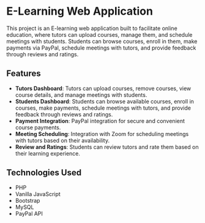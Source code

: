 <h1>E-Learning Web Application</h1>

<p>This project is an E-learning web application built to facilitate online education, where tutors can upload courses, manage them, and schedule meetings with students. Students can browse courses, enroll in them, make payments via PayPal, schedule meetings with tutors, and provide feedback through reviews and ratings.</p>

<h2>Features</h2>
<ul>
        <li><strong>Tutors Dashboard</strong>: Tutors can upload courses, remove courses, view course details, and manage meetings with students.</li>
        <li><strong>Students Dashboard</strong>: Students can browse available courses, enroll in courses, make payments, schedule meetings with tutors, and provide feedback through reviews and ratings.</li>
        <li><strong>Payment Integration</strong>: PayPal integration for secure and convenient course payments.</li>
        <li><strong>Meeting Scheduling</strong>: Integration with Zoom for scheduling meetings with tutors based on their availability.</li>
        <li><strong>Review and Ratings</strong>: Students can review tutors and rate them based on their learning experience.</li>
    </ul>

<h2>Technologies Used</h2>
<ul>
        <li>PHP</li>
        <li>Vanilla JavaScript</li>
        <li>Bootstrap</li>
        <li>MySQL</li>
        <li>PayPal API</li>
    </ul>
